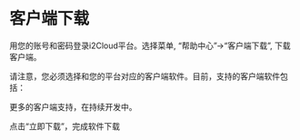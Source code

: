 # 客户端下载

用您的账号和密码登录i2Cloud平台。选择菜单, “帮助中心”-&gt;“客户端下载”, 下载客户端。

请注意，您必须选择和您的平台对应的客户端软件。目前，支持的客户端软件包括：

更多的客户端支持，在持续开发中。

点击“立即下载”，完成软件下载